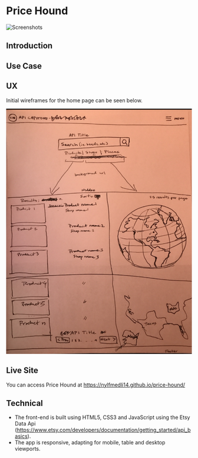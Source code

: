 # Price Hound


![Screenshots](blank)

## Introduction


## Use Case


## UX
Initial wireframes for the home page can be seen below.

![Initial Wireframes](./pics/wireframe.png)



## Live Site
You can access Price Hound at https://nylfmedli14.github.io/price-hound/

## Technical
* The front-end is built using HTML5, CSS3 and JavaScript using the Etsy Data Api (https://www.etsy.com/developers/documentation/getting_started/api_basics).
* The app is responsive, adapting for mobile, table and desktop viewports.

